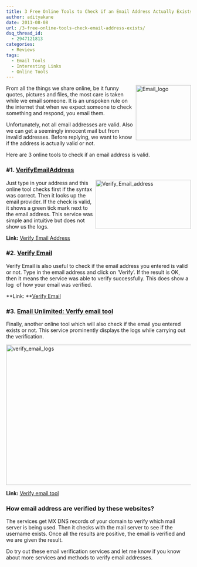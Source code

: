 ```yaml
---
title: 3 Free Online Tools to Check if an Email Address Actually Exists
author: adityakane
date: 2011-08-08
url: /3-free-online-tools-check-email-address-exists/
dsq_thread_id:
  - 2947121813
categories:
  - Reviews
tags:
  - Email Tools
  - Interesting Links
  - Online Tools
---
```

[<img class="wp-image-51904" style="padding-left: 0px;padding-right: 0px;float: right;padding-top: 0px;border: 0px" src="http://cdn.devilsworkshop.org/files/2011/08/Email_logo_thumb.png" alt="Email_logo" width="150" height="150" align="right" border="0" />][1]From all the things we share online, be it funny quotes, pictures and files, the most care is taken while we email someone. It is an unspoken rule on the internet that when we expect someone to check something and respond, you email them.

Unfortunately, not all email addresses are valid. Also we can get a seemingly innocent mail but from invalid addresses. Before replying, we want to know if the address is actually valid or not.

Here are 3 online tools to check if an email address is valid.

### #1. <a href="http://www.verifyemailaddress.org/" onclick="_gaq.push(['_trackEvent', 'outbound-article', 'http://www.verifyemailaddress.org/', 'VerifyEmailAddress']);" >VerifyEmailAddress</a>

[<img style="padding-left: 0px;padding-right: 0px;float: right;padding-top: 0px;border: 0px" src="http://cdn.devilsworkshop.org/files/2011/08/Verify_Email_address_thumb.png" alt="Verify_Email_address" width="260" height="134" align="right" border="0" />][2]Just type in your address and this online tool checks first if the syntax was correct. Then it looks up the email provider. If the check is valid, it shows a green tick mark next to the email address. This service was simple and intuitive but does not show us the logs.

**Link:** <a href="http://www.verifyemailaddress.org/" onclick="_gaq.push(['_trackEvent', 'outbound-article', 'http://www.verifyemailaddress.org/', 'Verify Email Address']);" >Verify Email Address</a>

### #2. <a href="http://verify-email.org/" onclick="_gaq.push(['_trackEvent', 'outbound-article', 'http://verify-email.org/', 'Verify Email']);" >Verify Email</a>

Verify Email is also useful to check if the email address you entered is valid or not. Type in the email address and click on ‘Verify’. If the result is OK, then it means the service was able to verify successfully. This does show a log  of how your email was verified.

**Link: **<a href="http://verify-email.org/" onclick="_gaq.push(['_trackEvent', 'outbound-article', 'http://verify-email.org/', 'Verify Email']);" >Verify Email</a>

### #3. <a href="http://www.email-unlimited.com/tools/verify-email.aspx" onclick="_gaq.push(['_trackEvent', 'outbound-article', 'http://www.email-unlimited.com/tools/verify-email.aspx', 'Email Unlimited: Verify email tool']);" >Email Unlimited: Verify email tool</a>

Finally, another online tool which will also check if the email you entered exists or not. This service prominently displays the logs while carrying out the verification.

[<img style="padding-left: 0px;padding-right: 0px;padding-top: 0px;border: 0px" src="http://cdn.devilsworkshop.org/files/2011/08/verify_email_logs_thumb.png" alt="verify_email_logs" width="514" height="382" border="0" />][3]

**Link:** <a href="http://www.email-unlimited.com/tools/verify-email.aspx" onclick="_gaq.push(['_trackEvent', 'outbound-article', 'http://www.email-unlimited.com/tools/verify-email.aspx', 'Verify email tool']);" >Verify email tool</a>

### How email address are verified by these websites?

The services get MX DNS records of your domain to verify which mail server is being used. Then it checks with the mail server to see if the username exists. Once all the results are positive, the email is verified and we are given the result.

Do try out these email verification services and let me know if you know about more services and methods to verify email addresses.

 [1]: http://cdn.devilsworkshop.org/files/2011/08/Email_logo.png
 [2]: http://cdn.devilsworkshop.org/files/2011/08/Verify_Email_address.png
 [3]: http://cdn.devilsworkshop.org/files/2011/08/verify_email_logs.png
